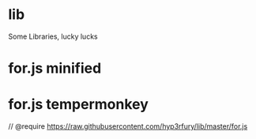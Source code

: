 # lib
Some Libraries, lucky lucks
# for.js minified
<script src="https://raw.githubusercontent.com/hyp3rfury/lib/master/for.js"></script>
# for.js tempermonkey
// @require https://raw.githubusercontent.com/hyp3rfury/lib/master/for.js
